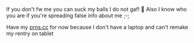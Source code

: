 If you don't fw me you can suck my balls I do not gaf! 👅 Also I know who you are if you're spreading false info about me ;-;

Have my [prns.cc](https://pronouns.cc/@IFHY) for now because I don't have a laptop and can't remake my rentry on tablet
